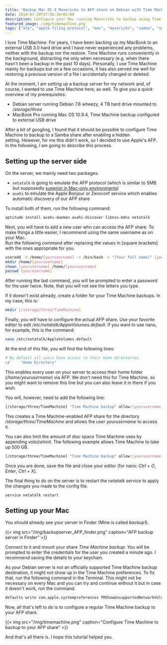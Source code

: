 ```yaml
---
title: "Backup Mac OS X Mavericks to AFP share on Debian with Time Machine"
date: 2014-07-20T17:56:34+02:00
description: Configure your Mac running Mavericks to backup using Time Machine to a Debian or Ubuntu server with an AFP share.
featured_image: /img/timemachine.png
tags: ["afp", "apple filing protocol", "mac", "mavericks", "samba", "smb", "time machine"]
---
```


I love Time Machine. For years, I have been backing up my MacBook to an external USB 3.0 hard drive and I have never experienced any problems, neither with the backup nor the restore. Time Machine runs conveniently in the background, distracting me only when necessary (e.g. when there hasn't been a backup in the past 10 days). Personally, I use Time Machine mainly for backups but on a few occasions, it has also served me well for restoring a previous version of a file I accidentally changed or deleted.

At the moment, I am setting up a backup server for my network and, of course, I wanted to use Time Machine here, as well. To give you a quick overview of my prerequisites:

* Debian server running Debian 7.6 wheezy, 4 TB hard drive mounted to _/storage/three_
* MacBook Pro running Mac OS 10.9.4, Time Machine backup configured to external USB drive

After a bit of googling, I found that it should be possible to configure Time Machine to backup to a Samba share after enabling a hidden setting. However, for me this didn't work, so I decided to use Apple's AFP. In the following, I am going to describe this process.

## Setting up the server side

On the server, we mainly need two packages.

* `netatalk` is going to emulate the AFP protocol (which is similar to SMB but supposedly [superior in Mac-only environments](https://www.helios.de/web/EN/news/AFP_vs_SMB-NFS.html "AFP vs. SMB and NFS file sharing for network clients"))
* `avahi` to emulate the Apple Bonjour or Zeroconf service which enables automatic discovery of our AFP share

To install both of them, run the following command:

```bash
aptitude install avahi-daemon avahi-discover libnss-mdns netatalk
```

Next, you will have to add a new user who can access the AFP share. To make things a little easier, I recommend using the same username as on your Mac.  
Run the following command after replacing the values in \[square brackets\] with the ones appropriate for you.

```bash
useradd -d /home/[yourusername] -s /bin/bash -c "[Your full name]" [yourusername]
mkdir /home/[yourusername]
chown [yourusername] /home/[yourusername]
passwd [yourusername]
```

After running the last command, you will be prompted to enter a password for the user twice. Note, that you will not see the letters you type.

If it doesn't exist already, create a folder for your Time Machine backups. In my case, this is:

```bash
mkdir [/storage/three/TimeMachine]
```

Finally, you will have to configure the actual AFP share. Use your favorite editor to edit _/etc/netatalk/AppleVolumes.default_. If you want to use nano, for example, this is the command:

```bash
nano /etc/netatalk/AppleVolumes.default
```

At the end of this file, you will find the following lines:

```bash
# By default all users have access to their home directories.
~/     "Home Directory"
```

This enables every user on your server to access their home folder (_/home/yourusername_) via AFP. We don't need this for Time Machine, so you might want to remove this line but you can also leave it in there if you wish.

You will, however, need to add the following line:

```bash
[/storage/three/TimeMachine] "Time Machine backup" allow:[yourusername] options:tm
```

This creates a Time Machine-enabled AFP share for the directory _/storage/three/TimeMachine_ and allows the user _yourusername_ to access it.

You can also limit the amount of disc space Time Machine uses by appending _volsizelimit_. The following example allows Time Machine to take up 500 GB.

```bash
[/storage/three/TimeMachine] "Time Machine backup" allow:[yourusername] options:tm volsizelimit:[500000]
```

Once you are done, save the file and close your editor (for nano: _Ctrl + O_, _Enter_, _Ctrl + X_).

The final thing to do on the server is to restart the _netatalk_ service to apply the changes you made to the config file.

```bash
service netatalk restart
```

## Setting up your Mac

You should already see your server in Finder (Mine is called _backup1_).

{{< img src="/img/backupserver_AFP_finder.png" caption="AFP backup server in Finder" >}}

Connect to it and mount your share _Time Machine backup_. You will be prompted to enter the credentials for the user you created a minute ago. I recommend saving the details to your keychain.

As your Debian server is not an officially supported Time Machine backup destination, it might not show up in the Time Machine preferences. To fix that, run the following command in the Terminal. This might not be necessary on every Mac and you can try and continue without it but in case it doesn't work, run the command.

```bash
defaults write com.apple.systempreferences TMShowUnsupportedNetworkVolumes 1
```

Now, all that's left to do is to configure a regular Time Machine backup to your AFP share.

{{< img src="/img/timemachine.png" caption="Configure Time Machine to backup to your AFP share" >}}

And that's all there is. I hope this tutorial helped you.
